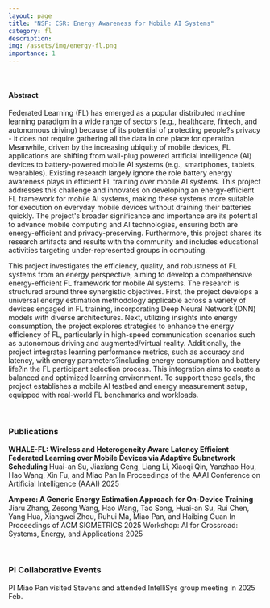 ```yaml
---
layout: page
title: "NSF: CSR: Energy Awareness for Mobile AI Systems"
category: fl
description:
img: /assets/img/energy-fl.png
importance: 1
---
```


<!-- **Collaborative Research: CSR: Medium: Enhancing Energy Awareness for Efficient Federated Learning over Mobile AI Systems** -->

<div class="row">
        <div class="col-12 col-sm-12 col-md-12 col-lg-12 mx-auto d-block">
        <img class="img-fluid rounded" src="{{ '/assets/img/NSF_CSR_PI_Meeting_Poster_Hao.png' | relative_url }}" alt="" />
        <!-- <div class="caption">
            Time breakdown of LoRA functions’ invocations. 
        </div> -->
    </div>
</div>
<br />

#### Abstract

Federated Learning (FL) has emerged as a popular distributed machine learning paradigm in a wide range of sectors (e.g., healthcare, fintech, and autonomous driving) because of its potential of protecting people?s privacy - it does not require gathering all the data in one place for operation. Meanwhile, driven by the increasing ubiquity of mobile devices, FL applications are shifting from wall-plug powered artificial intelligence (AI) devices to battery-powered mobile AI systems (e.g., smartphones, tablets, wearables). Existing research largely ignore the role battery energy awareness plays in efficient FL training over mobile AI systems. This project addresses this challenge and innovates on developing an energy-efficient FL framework for mobile AI systems, making these systems more suitable for execution on everyday mobile devices without draining their batteries quickly. The project's broader significance and importance are its potential to advance mobile computing and AI technologies, ensuring both are energy-efficient and privacy-preserving. Furthermore, this project shares its research artifacts and results with the community and includes educational activities targeting under-represented groups in computing.

This project investigates the efficiency, quality, and robustness of FL systems from an energy perspective, aiming to develop a comprehensive energy-efficient FL framework for mobile AI systems. The research is structured around three synergistic objectives. First, the project develops a universal energy estimation methodology applicable across a variety of devices engaged in FL training, incorporating Deep Neural Network (DNN) models with diverse architectures. Next, utilizing insights into energy consumption, the project explores strategies to enhance the energy efficiency of FL, particularly in high-speed communication scenarios such as autonomous driving and augmented/virtual reality. Additionally, the project integrates learning performance metrics, such as accuracy and latency, with energy parameters?including energy consumption and battery life?in the FL participant selection process. This integration aims to create a balanced and optimized learning environment. To support these goals, the project establishes a mobile AI testbed and energy measurement setup, equipped with real-world FL benchmarks and workloads.

<br />


### Publications

**WHALE-FL: Wireless and Heterogeneity Aware Latency Efficient Federated Learning over Mobile Devices via Adaptive Subnetwork Scheduling**
Huai-an Su, Jiaxiang Geng, Liang Li, Xiaoqi Qin, Yanzhao Hou, Hao Wang, Xin Fu, and Miao Pan
In Proceedings of the AAAI Conference on Artificial Intelligence (AAAI) 2025

**Ampere: A Generic Energy Estimation Approach for On-Device Training**
Jiaru Zhang, Zesong Wang, Hao Wang, Tao Song, Huai-an Su, Rui Chen, Yang Hua, Xiangwei Zhou, Ruhui Ma, Miao Pan, and Haibing Guan
In Proceedings of ACM SIGMETRICS 2025 Workshop: AI for Crossroad: Systems, Energy, and Applications 2025

<br />


### PI Collaborative Events

<div class="row">
        <div class="col-12 col-sm-12 col-md-8 col-lg-8 mx-auto d-block">
        <img class="img-fluid rounded" src="{{ '/assets/img/miao-visit-stevens.jpeg' | relative_url }}" alt="" />
        <div class="caption">
            PI Miao Pan visited Stevens and attended IntelliSys group meeting in 2025 Feb. 
        </div>
    </div>
</div>
<br />